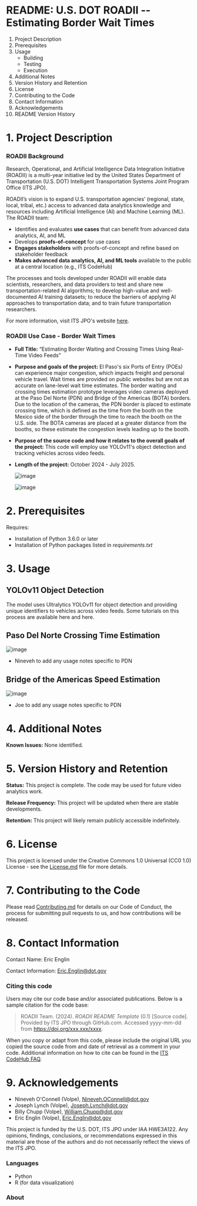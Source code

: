 # README: U.S. DOT ROADII -- Estimating Border Wait Times
1. Project Description
2. Prerequisites
3. Usage
	* Building
	* Testing
	* Execution
4. Additional Notes
5. Version History and Retention
6. License
7. Contributing to the Code
8. Contact Information
9. Acknowledgements
10. README Version History

# 1. Project Description

### ROADII Background

Research, Operational, and Artificial Intelligence Data Integration Initiative (ROADII) is a multi-year initiative led by the United States Department of Transportation (U.S. DOT) Intelligent Transportation Systems Joint Program Office (ITS JPO).

ROADII’s vision is to expand U.S. transportation agencies’ (regional, state, local, tribal, etc.) access to advanced data analytics knowledge and resources including Artificial Intelligence (AI) and Machine Learning (ML). The ROADII team:
- Identifies and evaluates **use cases** that can benefit from advanced data analytics, AI, and ML
- Develops **proofs-of-concept** for use cases
- **Engages stakeholders** with proofs-of-concept and refine based on stakeholder feedback
- **Makes advanced data analytics, AI, and ML tools** available to the public at a central location (e.g., ITS CodeHub) 

The processes and tools developed under ROADII will enable data scientists, researchers, and data providers to test and share new transportation-related AI algorithms; to develop high-value and well-documented AI training datasets; to reduce the barriers of applying AI approaches to transportation data; and to train future transportation researchers.

For more information, visit ITS JPO's website [here](https://www.its.dot.gov/).

### ROADII Use Case - Border Wait Times

- **Full Title:** “Estimating Border Waiting and Crossing Times Using Real-Time Video Feeds” 
- **Purpose and goals of the project:** El Paso's six Ports of Entry (POEs) can experience major congestion, which impacts freight and personal vehicle travel. Wait times are provided on public websites but are not as accurate on lane-level wait time estimates. The border waiting and crossing times estimation prototype leverages video cameras deployed at the Paso Del Norte (PDN) and Bridge of the Americas (BOTA) borders. Due to the location of the cameras, the PDN border is placed to estimate crossing time, which is defined as the time from the booth on the Mexico side of the border through the time to reach the booth on the U.S. side. The BOTA cameras are placed at a greater distance from the booths, so these estimate the congestion levels leading up to the booth.

- **Purpose of the source code and how it relates to the overall goals of the project:** This code will employ use YOLOv11's object detection and tracking vehicles across video feeds. 


- **Length of the project:** October 2024 - July 2025.

  ![image](img/PDN_overview.png)

  ![image](img/BOTA_overview.png)

# 2. Prerequisites

Requires:
- Installation of Python 3.6.0 or later
- Installation of Python packages listed in *requirements.txt*

# 3. Usage

## YOLOv11 Object Detection
The model uses Ultralytics YOLOv11 for object detection and providing unique identifiers to vehicles across video feeds. Some tutorials on this process are available here and here. 

## Paso Del Norte Crossing Time Estimation

  ![image](img/PDN_YOLO.png)


- Nineveh to add any usage notes specific to PDN

## Bridge of the Americas Speed Estimation

  ![image](img/BOTA_YOLO.png)
  
- Joe to add any usage notes specific to PDN

# 4. Additional Notes



**Known Issues:** None identified. 



# 5. Version History and Retention

**Status:** This project is complete. The code may be used for future video analytics work. 

**Release Frequency:** This project will be updated when there are stable developments.  

**Retention:** This project will likely remain publicly accessible indefinitely. 


# 6. License

This project is licensed under the Creative Commons 1.0 Universal (CC0 1.0) License - see the [License.md](https://github.com/usdot-jpo-codehub/codehub-readme-template/blob/master/LICENSE) file for more details. 


# 7. Contributing to the Code

Please read [Contributing.md](https://github.com/ITSJPO-TRIMS/R29-MobilityTrafficCounts/blob/main/Contributing.MD) for details on our Code of Conduct, the process for submitting pull requests to us, and how contributions will be released.


# 8. Contact Information

Contact Name: Eric Englin

Contact Information: Eric.Englin@dot.gov


### Citing this code

Users may cite our code base and/or associated publications. Below is a sample citation for the code base:

> ROADII Team. (2024). _ROADII README Template_ (0.1) [Source code]. Provided by ITS JPO through GitHub.com. Accessed yyyy-mm-dd from https://doi.org/xxx.xxx/xxxx.

When you copy or adapt from this code, please include the original URL you copied the source code from and date of retrieval as a comment in your code. Additional information on how to cite can be found in the [ITS CodeHub FAQ](https://its.dot.gov/code/#/faqs).


# 9. Acknowledgements

- Nineveh O'Connell (Volpe), Nineveh.OConnell@dot.gov
- Joseph Lynch (Volpe), Joseph.Lynch@dot.gov
- Billy Chupp (Volpe), William.Chupp@dot.gov
- Eric Englin (Volpe), Eric.Englin@dot.gov

This project is funded by the U.S. DOT, ITS JPO under IAA HWE3A122. Any opinions, findings, conclusions, or recommendations expressed in this material are those of the authors and do not necessarily reflect the views of the ITS JPO.

### Languages

- Python
- R (for data visualization)

### About

